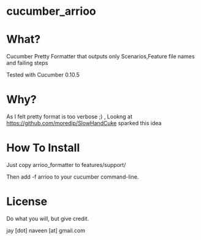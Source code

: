 cucumber_arrioo
===============


What?
====

Cucumber Pretty Formatter that outputs  only Scenarios,Feature file names and failing steps

Tested with Cucumber 0.10.5


Why?
====
As I felt pretty format is too verbose ;) , Lookng at https://github.com/moredip/SlowHandCuke sparked this idea



How To Install
==============

Just copy arrioo_formatter to features/support/

Then add -f arrioo to your cucumber command-line.



License
=========

Do what you will, but give credit.

jay [dot] naveen [at] gmail.com
